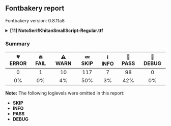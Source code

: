 ## Fontbakery report

Fontbakery version: 0.8.11a8

<details><summary><b>[11] NotoSerifKhitanSmallScript-Regular.ttf</b></summary><div><details><summary>🔥 <b>FAIL:</b> Noto fonts must have an ARTICLE.en_us.html file (<a href="https://font-bakery.readthedocs.io/en/stable/fontbakery/profiles/googlefonts.html#com.google.fonts/check/description/noto_has_article">com.google.fonts/check/description/noto_has_article</a>)</summary><div>


* 🔥 **FAIL** This is a Noto font but it lacks an ARTICLE.en_us.html file [code: missing-article]
</div></details><details><summary>⚠ <b>WARN:</b> Combined length of family and style must not exceed 27 characters. (<a href="https://font-bakery.readthedocs.io/en/stable/fontbakery/profiles/googlefonts.html#com.google.fonts/check/name/family_and_style_max_length">com.google.fonts/check/name/family_and_style_max_length</a>)</summary><div>


* ⚠ **WARN** The combined length of family and style exceeds 27 chars in the following 'WINDOWS' entries:
 FONT_FAMILY_NAME = 'Noto Serif Khitan Small Script' / SUBFAMILY_NAME = 'Regular'

Please take a look at the conversation at https://github.com/googlefonts/fontbakery/issues/2179 in order to understand the reasoning behind these name table records max-length criteria. [code: too-long]
</div></details><details><summary>⚠ <b>WARN:</b> Check font follows the Google Fonts CJK vertical metric schema (<a href="https://font-bakery.readthedocs.io/en/stable/fontbakery/profiles/googlefonts.html#com.google.fonts/check/cjk_vertical_metrics">com.google.fonts/check/cjk_vertical_metrics</a>)</summary><div>


* ⚠ **WARN** We recommend the absolute sum of the hhea metrics should be between 1.1-1.4x of the font's upm. This font has 4.0x [code: bad-hhea-range]
</div></details><details><summary>⚠ <b>WARN:</b> Does the font contain less than 40 CJK characters? (<a href="https://font-bakery.readthedocs.io/en/stable/fontbakery/profiles/googlefonts.html#com.google.fonts/check/cjk_not_enough_glyphs">com.google.fonts/check/cjk_not_enough_glyphs</a>)</summary><div>


* ⚠ **WARN** There are only 9 CJK glyphs when there needs to be at least 40 in order to support the smallest CJK writing system, Hangul.
The following CJK glyphs were found:
['uni4E39', 'uni4EFF', 'uni4F53', 'uni5951', 'uni5B57', 'uni5B8B', 'uni5C0F', 'uni6B4C', 'uni8C37']
Please check that these glyphs have the correct unicodes. [code: cjk-not-enough-glyphs]
</div></details><details><summary>⚠ <b>WARN:</b> Ensure fonts have ScriptLangTags declared on the 'meta' table. (<a href="https://font-bakery.readthedocs.io/en/stable/fontbakery/profiles/googlefonts.html#com.google.fonts/check/meta/script_lang_tags">com.google.fonts/check/meta/script_lang_tags</a>)</summary><div>


* ⚠ **WARN** This font file does not have a 'meta' table. [code: lacks-meta-table]
</div></details><details><summary>⚠ <b>WARN:</b> Check if each glyph has the recommended amount of contours. (<a href="https://font-bakery.readthedocs.io/en/stable/fontbakery/profiles/universal.html#com.google.fonts/check/contour_count">com.google.fonts/check/contour_count</a>)</summary><div>


* ⚠ **WARN** This check inspects the glyph outlines and detects the total number of contours in each of them. The expected values are infered from the typical ammounts of contours observed in a large collection of reference font families. The divergences listed below may simply indicate a significantly different design on some of your glyphs. On the other hand, some of these may flag actual bugs in the font such as glyphs mapped to an incorrect codepoint. Please consider reviewing the design and codepoint assignment of these to make sure they are correct.

The following glyphs do not have the recommended number of contours:

	- Glyph name: aogonek	Contours detected: 3	Expected: 2

	- Glyph name: Uogonek	Contours detected: 2	Expected: 1

	- Glyph name: uogonek	Contours detected: 2	Expected: 1

	- Glyph name: Uogonek	Contours detected: 2	Expected: 1

	- Glyph name: aogonek	Contours detected: 3	Expected: 2 

	- And Glyph name: uogonek	Contours detected: 2	Expected: 1
 [code: contour-count]
</div></details><details><summary>⚠ <b>WARN:</b> Does the font contain chws and vchw features? (<a href="https://font-bakery.readthedocs.io/en/stable/fontbakery/profiles/universal.html#com.google.fonts/check/cjk_chws_feature">com.google.fonts/check/cjk_chws_feature</a>)</summary><div>


* ⚠ **WARN** chws feature not found in font. Use chws_tool (https://github.com/googlefonts/chws_tool) to add it. [code: missing-chws-feature]
* ⚠ **WARN** vchw feature not found in font. Use chws_tool (https://github.com/googlefonts/chws_tool) to add it. [code: missing-vchw-feature]
</div></details><details><summary>⚠ <b>WARN:</b> Ensure dotted circle glyph is present and can attach marks. (<a href="https://font-bakery.readthedocs.io/en/stable/fontbakery/profiles/universal.html#com.google.fonts/check/dotted_circle">com.google.fonts/check/dotted_circle</a>)</summary><div>


* ⚠ **WARN** No dotted circle glyph present [code: missing-dotted-circle]
</div></details><details><summary>⚠ <b>WARN:</b> Do any segments have colinear vectors? (<a href="https://font-bakery.readthedocs.io/en/stable/fontbakery/profiles/<Section: Outline Correctness Checks>.html#com.google.fonts/check/outline_colinear_vectors">com.google.fonts/check/outline_colinear_vectors</a>)</summary><div>


* ⚠ **WARN** The following glyphs have colinear vectors:

	* u18B07 (U+18B07): L<<358.0,-3.0>--<429.0,-32.0>> -> L<<429.0,-32.0>--<474.0,-48.0>>

	* u18B07 (U+18B07): L<<496.0,597.0>--<496.0,608.0>> -> L<<496.0,608.0>--<496.0,613.0>>

	* u18B07 (U+18B07): L<<497.0,338.0>--<496.0,597.0>> -> L<<496.0,597.0>--<496.0,608.0>>

	* u18B38 (U+18B38): L<<490.0,-32.0>--<490.0,28.0>> -> L<<490.0,28.0>--<491.0,344.0>>

	* u18B39 (U+18B39): L<<470.0,-49.0>--<470.0,28.0>> -> L<<470.0,28.0>--<471.0,344.0>>

	* u18B3E (U+18B3E): L<<190.0,-2.0>--<191.0,131.0>> -> L<<191.0,131.0>--<190.0,262.0>>

	* u18B41 (U+18B41): L<<719.0,396.0>--<605.0,384.0>> -> L<<605.0,384.0>--<533.0,376.0>>

	* u18B57 (U+18B57): L<<419.0,93.0>--<394.0,70.0>> -> L<<394.0,70.0>--<369.0,46.0>>

	* u18B5A (U+18B5A): L<<253.0,335.0>--<444.0,347.0>> -> L<<444.0,347.0>--<448.0,347.0>>

	* u18B60 (U+18B60): L<<846.0,402.0>--<668.0,392.0>> -> L<<668.0,392.0>--<600.0,388.0>> 

	* And 80 more.

Use -F or --full-lists to disable shortening of long lists. [code: found-colinear-vectors]
</div></details><details><summary>⚠ <b>WARN:</b> Do outlines contain any jaggy segments? (<a href="https://font-bakery.readthedocs.io/en/stable/fontbakery/profiles/<Section: Outline Correctness Checks>.html#com.google.fonts/check/outline_jaggy_segments">com.google.fonts/check/outline_jaggy_segments</a>)</summary><div>


* ⚠ **WARN** The following glyphs have jaggy segments:

	* u18B10 (U+18B10): B<<780.0,481.0>-<741.0,439.0>-<742.0,440.0>>/B<<742.0,440.0>-<708.0,407.0>-<673.5,378.5>> = 0.8550973962662667

	* u18B3C (U+18B3C): B<<209.0,307.0>-<250.0,266.0>-<294.0,237.0>>/B<<294.0,237.0>-<293.0,238.0>-<420.0,152.0>> = 11.611486423888481

	* u18B81 (U+18B81): B<<838.0,326.0>-<799.0,284.0>-<800.0,285.0>>/B<<800.0,285.0>-<716.0,203.0>-<644.0,155.0>> = 0.6902771978645523

	* u18BB1 (U+18BB1): B<<455.0,362.0>-<431.0,360.0>-<435.0,360.0>>/B<<435.0,360.0>-<380.0,355.0>-<313.0,341.0>> = 5.1944289077348

	* u18BEA (U+18BEA): B<<598.0,608.0>-<508.0,600.0>-<524.0,601.0>>/B<<524.0,601.0>-<390.0,588.0>-<347.0,583.0>> = 1.9648704030421524

	* u18BEB (U+18BEB): B<<599.0,608.0>-<502.0,600.0>-<522.0,601.0>>/B<<522.0,601.0>-<493.0,598.0>-<427.0,592.0>> = 3.0437358876587015

	* u18C0A (U+18C0A): B<<899.0,514.0>-<801.0,505.0>-<807.0,506.0>>/B<<807.0,506.0>-<688.0,496.0>-<578.0,485.0>> = 4.6588364489565155

	* u18C0B (U+18C0B): B<<859.0,514.0>-<761.0,505.0>-<767.0,506.0>>/B<<767.0,506.0>-<641.0,496.0>-<524.0,484.0>> = 4.924549700118923

	* u18C65 (U+18C65): B<<773.0,592.0>-<755.0,571.0>-<757.0,573.0>>/B<<757.0,573.0>-<706.0,512.0>-<660.0,464.0>> = 5.102165252358147

	* u18CB2 (U+18CB2): B<<371.0,355.0>-<458.0,365.0>-<453.0,364.0>>/B<<453.0,364.0>-<478.0,367.0>-<492.5,375.0>> = 4.46715906138917 

	* And u18CB3 (U+18CB3): B<<377.0,617.0>-<328.0,611.0>-<333.0,612.0>>/B<<333.0,612.0>-<303.0,610.0>-<254.0,602.0>> = 7.495857639729836 [code: found-jaggy-segments]
</div></details><details><summary>⚠ <b>WARN:</b> Do outlines contain any semi-vertical or semi-horizontal lines? (<a href="https://font-bakery.readthedocs.io/en/stable/fontbakery/profiles/<Section: Outline Correctness Checks>.html#com.google.fonts/check/outline_semi_vertical">com.google.fonts/check/outline_semi_vertical</a>)</summary><div>


* ⚠ **WARN** The following glyphs have semi-vertical/semi-horizontal lines:

	* u18B03 (U+18B03): L<<531.0,182.0>--<530.0,-136.0>>

	* u18B07 (U+18B07): L<<497.0,338.0>--<496.0,597.0>>

	* u18B0B (U+18B0B): L<<527.0,175.0>--<526.0,-149.0>>

	* u18B14 (U+18B14): L<<551.0,485.0>--<550.0,168.0>>

	* u18B15 (U+18B15): L<<531.0,485.0>--<530.0,168.0>>

	* u18B17 (U+18B17): L<<545.0,378.0>--<544.0,175.0>>

	* u18B18 (U+18B18): L<<535.0,391.0>--<534.0,224.0>>

	* u18B19 (U+18B19): L<<534.0,426.0>--<533.0,303.0>>

	* u18B1E (U+18B1E): L<<529.0,154.0>--<528.0,-113.0>>

	* u18B1F (U+18B1F): L<<827.0,128.0>--<826.0,-148.0>> 

	* And 81 more.

Use -F or --full-lists to disable shortening of long lists. [code: found-semi-vertical]
</div></details><br></div></details>

### Summary

| 💔 ERROR | 🔥 FAIL | ⚠ WARN | 💤 SKIP | ℹ INFO | 🍞 PASS | 🔎 DEBUG |
|:-----:|:----:|:----:|:----:|:----:|:----:|:----:|
| 0 | 1 | 10 | 117 | 7 | 98 | 0 |
| 0% | 0% | 4% | 50% | 3% | 42% | 0% |

**Note:** The following loglevels were omitted in this report:
* **SKIP**
* **INFO**
* **PASS**
* **DEBUG**
